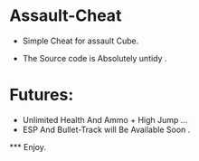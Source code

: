 # Assault-Cheat

* Simple Cheat for assault Cube.

* The Source code is Absolutely untidy .

# Futures:
* Unlimited Health  And  Ammo + High Jump ...
* ESP And Bullet-Track will Be Available Soon  .

*** Enjoy.
